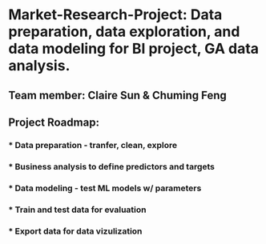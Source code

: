 # Market-Research-Project: Data preparation, data exploration, and data modeling for BI project, GA data analysis.
## Team member: Claire Sun & Chuming Feng
## Project Roadmap:
### * Data preparation - tranfer, clean, explore
### * Business analysis to define predictors and targets
### * Data modeling - test ML models w/ parameters
### * Train and test data for evaluation
### * Export data for data vizulization
